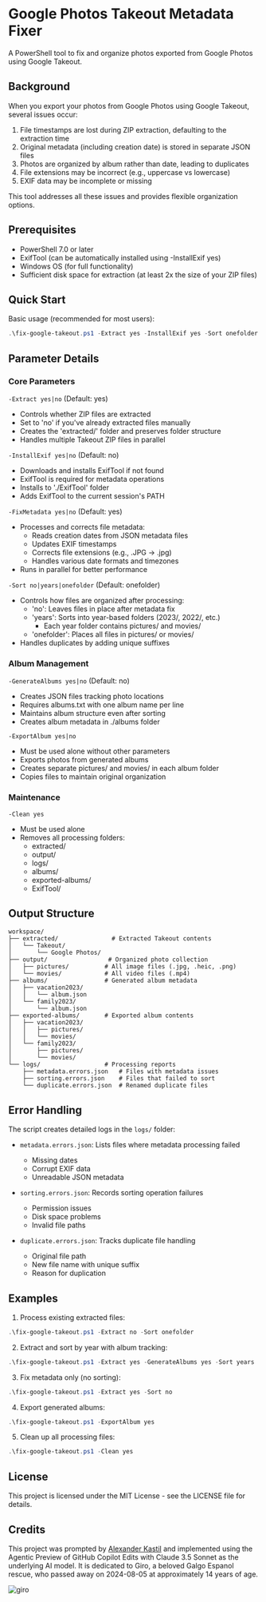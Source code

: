 # Google Photos Takeout Metadata Fixer

A PowerShell tool to fix and organize photos exported from Google Photos using Google Takeout.

## Background

When you export your photos from Google Photos using Google Takeout, several issues occur:

1. File timestamps are lost during ZIP extraction, defaulting to the extraction time
2. Original metadata (including creation date) is stored in separate JSON files
3. Photos are organized by album rather than date, leading to duplicates
4. File extensions may be incorrect (e.g., uppercase vs lowercase)
5. EXIF data may be incomplete or missing

This tool addresses all these issues and provides flexible organization options.

## Prerequisites

- PowerShell 7.0 or later
- ExifTool (can be automatically installed using -InstallExif yes)
- Windows OS (for full functionality)
- Sufficient disk space for extraction (at least 2x the size of your ZIP files)

## Quick Start

Basic usage (recommended for most users):
```powershell
.\fix-google-takeout.ps1 -Extract yes -InstallExif yes -Sort onefolder
```

## Parameter Details

### Core Parameters

`-Extract yes|no` (Default: yes)
- Controls whether ZIP files are extracted
- Set to 'no' if you've already extracted files manually
- Creates the 'extracted/' folder and preserves folder structure
- Handles multiple Takeout ZIP files in parallel

`-InstallExif yes|no` (Default: no)
- Downloads and installs ExifTool if not found
- ExifTool is required for metadata operations
- Installs to './ExifTool' folder
- Adds ExifTool to the current session's PATH

`-FixMetadata yes|no` (Default: yes)
- Processes and corrects file metadata:
  - Reads creation dates from JSON metadata files
  - Updates EXIF timestamps
  - Corrects file extensions (e.g., .JPG → .jpg)
  - Handles various date formats and timezones
- Runs in parallel for better performance

`-Sort no|years|onefolder` (Default: onefolder)
- Controls how files are organized after processing:
  - 'no': Leaves files in place after metadata fix
  - 'years': Sorts into year-based folders (2023/, 2022/, etc.)
    - Each year folder contains pictures/ and movies/
  - 'onefolder': Places all files in pictures/ or movies/
- Handles duplicates by adding unique suffixes

### Album Management

`-GenerateAlbums yes|no` (Default: no)
- Creates JSON files tracking photo locations
- Requires albums.txt with one album name per line
- Maintains album structure even after sorting
- Creates album metadata in ./albums folder

`-ExportAlbum yes|no`
- Must be used alone without other parameters
- Exports photos from generated albums
- Creates separate pictures/ and movies/ in each album folder
- Copies files to maintain original organization

### Maintenance

`-Clean yes`
- Must be used alone
- Removes all processing folders:
  - extracted/
  - output/
  - logs/
  - albums/
  - exported-albums/
  - ExifTool/

## Output Structure

```
workspace/
├── extracted/               # Extracted Takeout contents
│   └── Takeout/
│       └── Google Photos/
├── output/                 # Organized photo collection
│   ├── pictures/          # All image files (.jpg, .heic, .png)
│   └── movies/            # All video files (.mp4)
├── albums/                # Generated album metadata
│   ├── vacation2023/
│   │   └── album.json
│   └── family2023/
│       └── album.json
├── exported-albums/       # Exported album contents
│   ├── vacation2023/
│   │   ├── pictures/
│   │   └── movies/
│   └── family2023/
│       ├── pictures/
│       └── movies/
└── logs/                  # Processing reports
    ├── metadata.errors.json   # Files with metadata issues
    ├── sorting.errors.json    # Files that failed to sort
    └── duplicate.errors.json  # Renamed duplicate files
```

## Error Handling

The script creates detailed logs in the `logs/` folder:

- `metadata.errors.json`: Lists files where metadata processing failed
  - Missing dates
  - Corrupt EXIF data
  - Unreadable JSON metadata

- `sorting.errors.json`: Records sorting operation failures
  - Permission issues
  - Disk space problems
  - Invalid file paths

- `duplicate.errors.json`: Tracks duplicate file handling
  - Original file path
  - New file name with unique suffix
  - Reason for duplication

## Examples

1. Process existing extracted files:
```powershell
.\fix-google-takeout.ps1 -Extract no -Sort onefolder
```

2. Extract and sort by year with album tracking:
```powershell
.\fix-google-takeout.ps1 -Extract yes -GenerateAlbums yes -Sort years
```

3. Fix metadata only (no sorting):
```powershell
.\fix-google-takeout.ps1 -Extract yes -Sort no
```

4. Export generated albums:
```powershell
.\fix-google-takeout.ps1 -ExportAlbum yes
```

5. Clean up all processing files:
```powershell
.\fix-google-takeout.ps1 -Clean yes
```

## License

This project is licensed under the MIT License - see the LICENSE file for details.

## Credits

This project was prompted by [Alexander Kastil](https://www.linkedin.com/in/alexander-kastil-3bb26511a/) and implemented using the Agentic Preview of GitHub Copilot Edits with Claude 3.5 Sonnet as the underlying AI model. It is dedicated to Giro, a beloved Galgo Espanol rescue, who passed away on 2024-08-05 at approximately 14 years of age.

![giro](/sample_export/giro.jpg)
